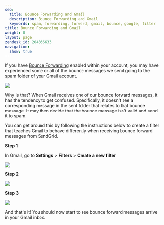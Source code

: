 ```yaml
---
seo:
  title: Bounce Forwarding and Gmail
  description: Bounce Forwarding and Gmail
  keywords: spam, forwarding, forward, gmail, bounce, google, filter
title: Bounce Forwarding and Gmail
weight: 0
layout: page
zendesk_id: 204336633
navigation:
  show: true
---
```


If you have [Bounce Forwarding](https://app.sendgrid.com/settings/mail_settings) enabled within your account, you may have experienced some or all of the bounce messages we send going to the spam folder of your Gmail account. 

![]({{root_url}}/images/bounce_forward.gif)

Why is that? When Gmail receives one of our bounce forward messages, it has the tendency to get confused. Specifically, it doesn't see a corresponding message in the sent folder that relates to that bounce message. It may then decide that the bounce message isn't valid and send it to spam. 

You can get around this by following the instructions below to create a filter that teaches Gmail to behave differently when receiving bounce forward messages from SendGrid.

 

**Step 1**

In Gmail, go to **Settings** > **Filters** > **Create a new filter**

![]({{root_url}}/images/gmailsettings.gif)

 

**Step 2**

![]({{root_url}}/images/Step1.png)

 

**Step 3**

![]({{root_url}}/images/Step2.png)

 

And that's it! You should now start to see bounce forward messages arrive in your Gmail inbox. 

